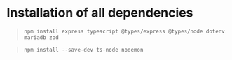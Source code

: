 # Installation of all dependencies
> `npm install express typescript @types/express @types/node dotenv mariadb zod`

> `npm install --save-dev ts-node nodemon`